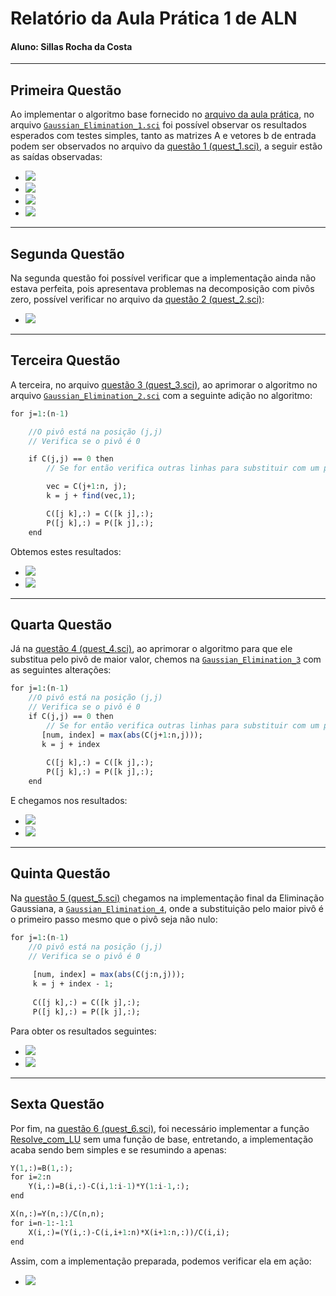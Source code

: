 # Relatório da Aula Prática 1 de ALN

#### Aluno: Sillas Rocha da Costa

---
## Primeira Questão

Ao implementar o algoritmo base fornecido no [arquivo da aula prática](./AULA%20PRÁTICA%201.pdf), no arquivo [`Gaussian_Elimination_1.sci`](./funcs/Gaussian_Elimination_1.sci) foi possível observar os resultados esperados com testes simples, tanto as matrizes A e vetores b de entrada podem ser observados no arquivo da [questão 1 (quest_1.sci)](./quest_1.sci), a seguir estão as saídas observadas:

- ![](./exemplos/quest_1_1.png)
- ![](./exemplos/quest_1_2.png)
- ![](./exemplos/quest_1_3.png)
- ![](./exemplos/quest_1_4.png)

---
## Segunda Questão

Na segunda questão foi possível verificar que a implementação ainda não estava perfeita, pois apresentava problemas na decomposição com pivôs zero, possível verificar no arquivo da [questão 2 (quest_2.sci)](./quest_2.sci):

- ![](./exemplos/quest_2.png)

---
## Terceira Questão

A terceira, no arquivo [questão 3 (quest_3.sci)](./quest_3.sci), ao aprimorar o algoritmo no arquivo [`Gaussian_Elimination_2.sci`](./funcs/Gaussian_Elimination_2.sci) com a seguinte adição no algoritmo:

```sci
for j=1:(n-1)

    //O pivô está na posição (j,j)
    // Verifica se o pivô é 0

    if C(j,j) == 0 then
        // Se for então verifica outras linhas para substituir com um pivô diferente de 0

        vec = C(j+1:n, j);
        k = j + find(vec,1);

        C([j k],:) = C([k j],:);
        P([j k],:) = P([k j],:);
    end
```
Obtemos estes resultados:

- ![](./exemplos/quest_3_1.png)
- ![](./exemplos/quest_3_2.png)

---
## Quarta Questão

Já na [questão 4 (quest_4.sci)](./quest_4.sci), ao aprimorar o  algoritmo para que ele substitua pelo pivô de maior valor, chemos na [`Gaussian_Elimination_3`](./funcs/Gaussian_Elimination_3.sci) com as seguintes alterações:

```sci
for j=1:(n-1) 
    //O pivô está na posição (j,j)
    // Verifica se o pivô é 0
    if C(j,j) == 0 then
        // Se for então verifica outras linhas para substituir com um pivô diferente de 0
       [num, index] = max(abs(C(j+1:n,j)));
       k = j + index
       
        C([j k],:) = C([k j],:);
        P([j k],:) = P([k j],:);
    end
```

E chegamos nos resultados:

- ![](./exemplos/quest_4_2.png)
- ![](./exemplos/quest_4_3.png)

---
## Quinta Questão

Na [questão 5 (quest_5.sci)](./quest_5.sci) chegamos na implementação final da Eliminação Gaussiana, a [`Gaussian_Elimination_4`](./funcs/Gaussian_Elimination_4.sci), onde a substituição pelo maior pivô é o primeiro passo mesmo que o pivô seja não nulo:

```sci
for j=1:(n-1) 
    //O pivô está na posição (j,j)
    // Verifica se o pivô é 0
    
     [num, index] = max(abs(C(j:n,j)));
     k = j + index - 1;
       
     C([j k],:) = C([k j],:);
     P([j k],:) = P([k j],:);
```

Para obter os resultados seguintes:

- ![](./exemplos/quest_5_2.png)
- ![](./exemplos/quest_5_3.png)

---
## Sexta Questão

Por fim, na [questão 6 (quest_6.sci)](./quest_6.sci), foi necessário implementar a função [Resolve_com_LU](./funcs/Resolve_com_LU.sci) sem uma função de base, entretando, a implementação acaba sendo bem simples e se resumindo a apenas:

```sci
Y(1,:)=B(1,:);
for i=2:n
    Y(i,:)=B(i,:)-C(i,1:i-1)*Y(1:i-1,:);
end

X(n,:)=Y(n,:)/C(n,n);
for i=n-1:-1:1
    X(i,:)=(Y(i,:)-C(i,i+1:n)*X(i+1:n,:))/C(i,i);  
end
```

Assim, com a implementação preparada, podemos verificar ela em ação:

- ![](./exemplos/quest_6.png)
